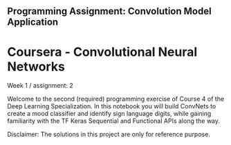 ## Programming Assignment: Convolution Model Application

# Coursera - Convolutional Neural Networks

Week 1 / assignment: 2 

Welcome to the second (required) programming exercise of Course 4 of the Deep Learning Specialization. In this notebook you will build ConvNets to create a mood classifier and identify sign language digits, while gaining familiarity with the TF Keras Sequential and Functional APIs along the way.

Disclaimer: The solutions in this project are only for reference purpose.